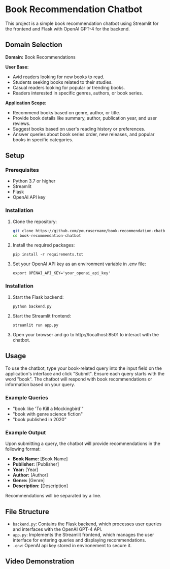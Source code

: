 # Book Recommendation Chatbot

This project is a simple book recommendation chatbot using Streamlit for the frontend and Flask with OpenAI GPT-4 for the backend.

## Domain Selection

**Domain:** Book Recommendations

**User Base:**
- Avid readers looking for new books to read.
- Students seeking books related to their studies.
- Casual readers looking for popular or trending books.
- Readers interested in specific genres, authors, or book series.

**Application Scope:**
- Recommend books based on genre, author, or title.
- Provide book details like summary, author, publication year, and user reviews.
- Suggest books based on user's reading history or preferences.
- Answer queries about book series order, new releases, and popular books in specific categories.

## Setup

### Prerequisites

- Python 3.7 or higher
- Streamlit
- Flask
- OpenAI API key

### Installation

1. Clone the repository:

   ```bash
   git clone https://github.com/yourusername/book-recommendation-chatbot.git
   cd book-recommendation-chatbot
    ```
2. Install the required packages:
   ```
   pip install -r requirements.txt
   ```
3. Set your OpenAI API key as an environment variable in .env file:
   ```
   export OPENAI_API_KEY='your_openai_api_key'
   ```

### Installation

1. Start the Flask backend:
   ```
   python backend.py
   ```
2. Start the Streamlit frontend:
   ```
   streamlit run app.py
   ```
3. Open your browser and go to http://localhost:8501 to interact with the chatbot.

## Usage

To use the chatbot, type your book-related query into the input field on the application's interface and click "Submit". Ensure each query starts with the word "book". The chatbot will respond with book recommendations or information based on your query.

### Example Queries

- "book like 'To Kill a Mockingbird'"
- "book with genre science fiction"
- "book published in 2020"

### Example Output

Upon submitting a query, the chatbot will provide recommendations in the following format:

- **Book Name:** [Book Name]
- **Publisher:** [Publisher]
- **Year:** [Year]
- **Author:** [Author]
- **Genre:** [Genre]
- **Description:** [Description]

Recommendations will be separated by a line.

## File Structure

- `backend.py`: Contains the Flask backend, which processes user queries and interfaces with the OpenAI GPT-4 API.
- `app.py`: Implements the Streamlit frontend, which manages the user interface for entering queries and displaying recommendations.
- `.env`: OpenAI api key stored in environement to secure it.

## Video Demonstration


